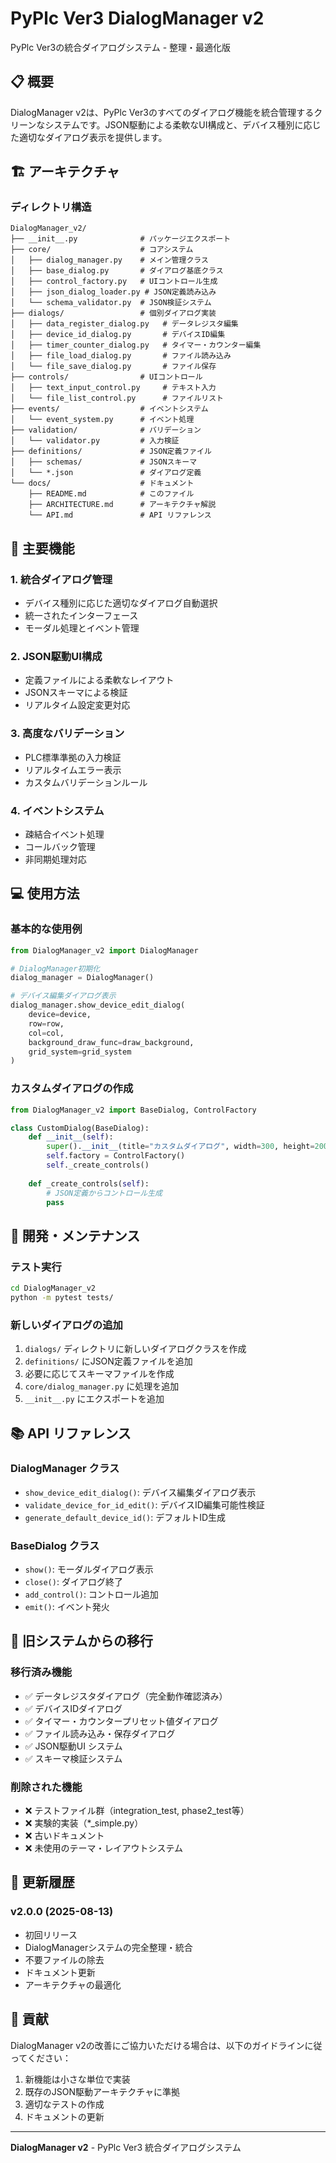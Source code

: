 # PyPlc Ver3 DialogManager v2

PyPlc Ver3の統合ダイアログシステム - 整理・最適化版

## 📋 概要

DialogManager v2は、PyPlc Ver3のすべてのダイアログ機能を統合管理するクリーンなシステムです。JSON駆動による柔軟なUI構成と、デバイス種別に応じた適切なダイアログ表示を提供します。

## 🏗️ アーキテクチャ

### ディレクトリ構造
```
DialogManager_v2/
├── __init__.py              # パッケージエクスポート
├── core/                    # コアシステム
│   ├── dialog_manager.py    # メイン管理クラス
│   ├── base_dialog.py       # ダイアログ基底クラス
│   ├── control_factory.py   # UIコントロール生成
│   ├── json_dialog_loader.py # JSON定義読み込み
│   └── schema_validator.py  # JSON検証システム
├── dialogs/                 # 個別ダイアログ実装
│   ├── data_register_dialog.py   # データレジスタ編集
│   ├── device_id_dialog.py       # デバイスID編集
│   ├── timer_counter_dialog.py   # タイマー・カウンター編集
│   ├── file_load_dialog.py       # ファイル読み込み
│   └── file_save_dialog.py       # ファイル保存
├── controls/                # UIコントロール
│   ├── text_input_control.py     # テキスト入力
│   └── file_list_control.py      # ファイルリスト
├── events/                  # イベントシステム
│   └── event_system.py      # イベント処理
├── validation/              # バリデーション
│   └── validator.py         # 入力検証
├── definitions/             # JSON定義ファイル
│   ├── schemas/             # JSONスキーマ
│   └── *.json               # ダイアログ定義
└── docs/                    # ドキュメント
    ├── README.md            # このファイル
    ├── ARCHITECTURE.md      # アーキテクチャ解説
    └── API.md               # API リファレンス
```

## 🚀 主要機能

### 1. 統合ダイアログ管理
- デバイス種別に応じた適切なダイアログ自動選択
- 統一されたインターフェース
- モーダル処理とイベント管理

### 2. JSON駆動UI構成
- 定義ファイルによる柔軟なレイアウト
- JSONスキーマによる検証
- リアルタイム設定変更対応

### 3. 高度なバリデーション
- PLC標準準拠の入力検証
- リアルタイムエラー表示
- カスタムバリデーションルール

### 4. イベントシステム
- 疎結合イベント処理
- コールバック管理
- 非同期処理対応

## 💻 使用方法

### 基本的な使用例

```python
from DialogManager_v2 import DialogManager

# DialogManager初期化
dialog_manager = DialogManager()

# デバイス編集ダイアログ表示
dialog_manager.show_device_edit_dialog(
    device=device,
    row=row,
    col=col,
    background_draw_func=draw_background,
    grid_system=grid_system
)
```

### カスタムダイアログの作成

```python
from DialogManager_v2 import BaseDialog, ControlFactory

class CustomDialog(BaseDialog):
    def __init__(self):
        super().__init__(title="カスタムダイアログ", width=300, height=200)
        self.factory = ControlFactory()
        self._create_controls()
    
    def _create_controls(self):
        # JSON定義からコントロール生成
        pass
```

## 🔧 開発・メンテナンス

### テスト実行
```bash
cd DialogManager_v2
python -m pytest tests/
```

### 新しいダイアログの追加
1. `dialogs/` ディレクトリに新しいダイアログクラスを作成
2. `definitions/` にJSON定義ファイルを追加
3. 必要に応じてスキーマファイルを作成
4. `core/dialog_manager.py` に処理を追加
5. `__init__.py` にエクスポートを追加

## 📚 API リファレンス

### DialogManager クラス
- `show_device_edit_dialog()`: デバイス編集ダイアログ表示
- `validate_device_for_id_edit()`: デバイスID編集可能性検証
- `generate_default_device_id()`: デフォルトID生成

### BaseDialog クラス
- `show()`: モーダルダイアログ表示
- `close()`: ダイアログ終了
- `add_control()`: コントロール追加
- `emit()`: イベント発火

## 🔄 旧システムからの移行

### 移行済み機能
- ✅ データレジスタダイアログ（完全動作確認済み）
- ✅ デバイスIDダイアログ
- ✅ タイマー・カウンタープリセット値ダイアログ
- ✅ ファイル読み込み・保存ダイアログ
- ✅ JSON駆動UI システム
- ✅ スキーマ検証システム

### 削除された機能
- ❌ テストファイル群（integration_test, phase2_test等）
- ❌ 実験的実装（*_simple.py）
- ❌ 古いドキュメント
- ❌ 未使用のテーマ・レイアウトシステム

## 📝 更新履歴

### v2.0.0 (2025-08-13)
- 初回リリース
- DialogManagerシステムの完全整理・統合
- 不要ファイルの除去
- ドキュメント更新
- アーキテクチャの最適化

## 🤝 貢献

DialogManager v2の改善にご協力いただける場合は、以下のガイドラインに従ってください：

1. 新機能は小さな単位で実装
2. 既存のJSON駆動アーキテクチャに準拠
3. 適切なテストの作成
4. ドキュメントの更新

---

**DialogManager v2** - PyPlc Ver3 統合ダイアログシステム